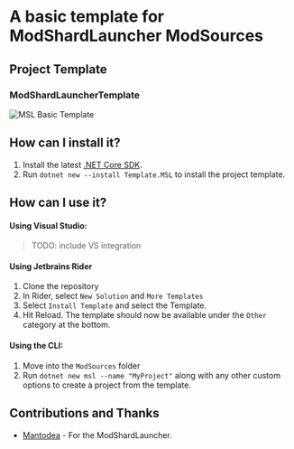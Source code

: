 # A basic template for ModShardLauncher ModSources

## Project Template

### ModShardLauncherTemplate

![MSL Basic Template](https://github.com/remyCases/ModShardLauncherTemplate/blob/main/docs/basic_template_for_msl.PNG)

## How can I install it?

1. Install the latest [.NET Core SDK](https://dot.net).
2. Run `dotnet new --install Template.MSL` to install the project template.

## How can I use it?

#### Using Visual Studio:
> TODO: include VS integration

#### Using Jetbrains Rider

1. Clone the repository
2. In Rider, select `New Solution` and `More Templates`
3. Select `Install Template` and select the Template.
4. Hit Reload. The template should now be available under the `Other` category at the bottom.

#### Using the CLI:
1. Move into the `ModSources` folder
2. Run `dotnet new msl --name "MyProject"` along with any other custom options to create a project from the template.

## Contributions and Thanks

- [Mantodea](https://github.com/DDDDDragon) - For the ModShardLauncher.
